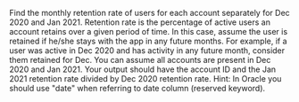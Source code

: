 Find the monthly retention rate of users for each account separately for Dec 2020 and Jan 2021. Retention rate is the percentage of active users an account retains over a given period of time. In this case, assume the user is retained if he/she stays with the app in any future months. For example, if a user was active in Dec 2020 and has activity in any future month, consider them retained for Dec. You can assume all accounts are present in Dec 2020 and Jan 2021. Your output should have the account ID and the Jan 2021 retention rate divided by Dec 2020 retention rate. Hint: In Oracle you should use "date" when referring to date column (reserved keyword).